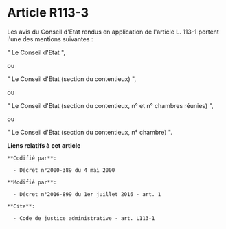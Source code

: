 # Article R113-3

Les avis du Conseil d'Etat rendus en application de l'article L. 113-1 portent l'une des mentions suivantes : 

" Le Conseil d'Etat ", 

ou 

" Le Conseil d'Etat (section du contentieux) ", 

ou 

" Le Conseil d'Etat (section du contentieux, n° et n° chambres réunies) ", 

ou 

" Le Conseil d'Etat (section du contentieux, n° chambre) ".

**Liens relatifs à cet article**

	**Codifié par**:

	  - Décret n°2000-389 du 4 mai 2000

	**Modifié par**:

	  - Décret n°2016-899 du 1er juillet 2016 - art. 1

	**Cite**:

	  - Code de justice administrative - art. L113-1

